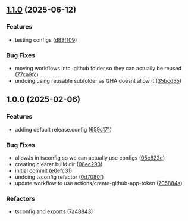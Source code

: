 ## [1.1.0](https://github.com/marshmallow-insurance/campfire/compare/v1.0.0...v1.1.0) (2025-06-12)

### Features

* testing configs ([d83f109](https://github.com/marshmallow-insurance/campfire/commit/d83f10903dd695ff5cd34001a0157c2193b8a037))

### Bug Fixes

* moving workflows into .github folder so they can actually be reused ([77ca9fc](https://github.com/marshmallow-insurance/campfire/commit/77ca9fc41d24a7a9de30aed109e4ac48db01fb23))
* undoing using reusable subfolder as GHA doesnt allow it ([35bcd35](https://github.com/marshmallow-insurance/campfire/commit/35bcd35fbb827a003e1332d3a2b77248565fc5b7))

## 1.0.0 (2025-02-06)

### Features

* adding default release.config ([659c171](https://github.com/marshmallow-insurance/campfire/commit/659c171e21c6fc6858d5b6d967c316c6f2dcd6f8))

### Bug Fixes

* allowJs in tsconfig so we can actually use configs ([05c822e](https://github.com/marshmallow-insurance/campfire/commit/05c822eaf3ef47f4036ef9e55da82a0294df4398))
* creating clearer build dir ([08ec293](https://github.com/marshmallow-insurance/campfire/commit/08ec293cc7d0d1dca9e443a27804d9258c2c8a7c))
* initial commit ([e0efc31](https://github.com/marshmallow-insurance/campfire/commit/e0efc310c4c603df058d1cfc244695d5a4923f67))
* undoing tsconfig refactor ([0d7080f](https://github.com/marshmallow-insurance/campfire/commit/0d7080fe839731b4e6c9716d707a7335ebc68d72))
* update workflow to use actions/create-github-app-token ([705884a](https://github.com/marshmallow-insurance/campfire/commit/705884a75cfba1d997457266a2d2b3b3262b193e))

### Refactors

* tsconfig and exports ([7a48843](https://github.com/marshmallow-insurance/campfire/commit/7a488435aaa186f55150ea49c8141d20b654c882))

